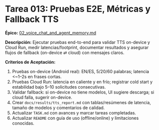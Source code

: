 # Tarea 013: Pruebas E2E, Métricas y Fallback TTS

**Épico:** [02_voice_chat_and_agent_memory.md](../epics/02_voice_chat_and_agent_memory.md)

**Descripción:**
Ejecutar pruebas end-to-end para validar TTS on-device y Cloud Run, medir latencias/footprint, documentar resultados y asegurar flujos de fallback (on-device ⇄ cloud) con mensajes claros.

**Criterios de Aceptación:**

1. Pruebas on-device (Android real): EN/ES, 5/20/60 palabras; latencia <~1–2s en frases cortas.
2. Pruebas Cloud Run: latencia en caliente y en frío; registrar cold start y estabilidad bajo 5–10 solicitudes consecutivas.
3. Validar fallback: si on-device no tiene modelos, UI sugiere descarga; si cloud falla, sugerir on-device.
4. Crear `docs/results/tts_report.md` con tablas/resúmenes de latencia, tamaño de modelos y comentarios de calidad.
5. Actualizar `TASK.md` con avances y marcar tareas completadas.
6. Actualizar `README` con guía de uso (offline/online) y limitaciones conocidas.

